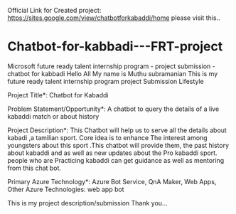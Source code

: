 Official Link for Created project: https://sites.google.com/view/chatbotforkabaddi/home please visit this..
# Chatbot-for-kabbadi---FRT-project
Microsoft future ready talent internship program - project submission - chatbot for kabbadi
Hello All
My name is Muthu subramanian
This is my future ready talent internship program project Submission
Lifestyle

Project Title*:
Chatbot for Kabaddi

Problem Statement/Opportunity*:
A chatbot to query the details of a live kabaddi match or about history

Project Description*:
This Chatbot will help us to serve all the details about kabadi ,a tamilian sport. Core idea is to enhance The interest among youngsters about this sport .This chatbot will provide them, the past history about kabaddi and as well as new updates about the Pro kabaddi sport. people who are Practicing kabaddi can get guidance as well as mentoring from this chat bot.

Primary Azure Technology*: Azure Bot Service, QnA Maker, Web Apps,
Other Azure Technologies: web app bot

This is my project description/submission
Thank you...

